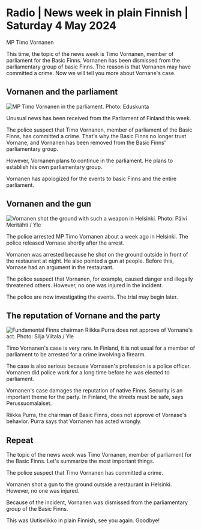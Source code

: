 # Radio \| News week in plain Finnish \| Saturday 4 May 2024

MP Timo Vornanen

This time, the topic of the news week is Timo Vornanen, member of parliament for the Basic Finns. Vornanen has been dismissed from the parliamentary group of basic Finns. The reason is that Vornanen may have committed a crime. Now we will tell you more about Vornane's case.

## Vornanen and the parliament

![MP Timo Vornanen in the parliament. Photo: Eduskunta](https://images.cdn.yle.fi/image/upload/c_crop,h_828,w_1473,x_0,y_124/ar_1.7777777777777777,c_fill,g_faces,h_431,w_767/dpr_1.0/q_auto:eco/f_auto/fl_lossy/v1714395346/39-1277971662f98a3638a2)

Unusual news has been received from the Parliament of Finland this week.

The police suspect that Timo Vornanen, member of parliament of the Basic Finns, has committed a crime. That's why the Basic Finns no longer trust Vornane, and Vornanen has been removed from the Basic Finns' parliamentary group.

However, Vornanen plans to continue in the parliament. He plans to establish his own parliamentary group.

Vornanen has apologized for the events to basic Finns and the entire parliament.

## Vornanen and the gun

![Vornanen shot the ground with such a weapon in Helsinki. Photo: Päivi Meritähti / Yle](https://images.cdn.yle.fi/image/upload/c_crop,h_2265,w_4028,x_3,y_507/ar_1.7777777777777777,c_fill,g_faces,h_431,w_767/dpr_1.0/q_auto:eco/f_auto/fl_lossy/v1714650931/39-127947466337d9a6873b)

The police arrested MP Timo Vornanen about a week ago in Helsinki. The police released Vornase shortly after the arrest.

Vornanen was arrested because he shot on the ground outside in front of the restaurant at night. He also pointed a gun at people. Before this, Vornase had an argument in the restaurant.

The police suspect that Vornanen, for example, caused danger and illegally threatened others. However, no one was injured in the incident.

The police are now investigating the events. The trial may begin later.

## The reputation of Vornane and the party

![Fundamental Finns chairman Riikka Purra does not approve of Vornane's act. Photo: Silja Viitala / Yle](https://images.cdn.yle.fi/image/upload/c_crop,h_3285,w_5841,x_0,y_38/ar_1.7777777777777777,c_fill,g_faces,h_431,w_767/dpr_1.0/q_auto:eco/f_auto/fl_lossy/v1714661185/39-12796236633a6fff304f)

Timo Vornanen's case is very rare. In Finland, it is not usual for a member of parliament to be arrested for a crime involving a firearm.

The case is also serious because Vornasen's profession is a police officer. Vornanen did police work for a long time before he was elected to parliament.

Vornanen's case damages the reputation of native Finns. Security is an important theme for the party. In Finland, the streets must be safe, says Perussuomalaiset.

Riikka Purra, the chairman of Basic Finns, does not approve of Vornase's behavior. Purra says that Vornanen has acted wrongly.

## Repeat

The topic of the news week was Timo Vornanen, member of parliament for the Basic Finns. Let's summarize the most important things.

The police suspect that Timo Vornanen has committed a crime.

Vornanen shot a gun to the ground outside a restaurant in Helsinki. However, no one was injured.

Because of the incident, Vornanen was dismissed from the parliamentary group of the Basic Finns.

This was Uutisviikko in plain Finnish, see you again. Goodbye!
